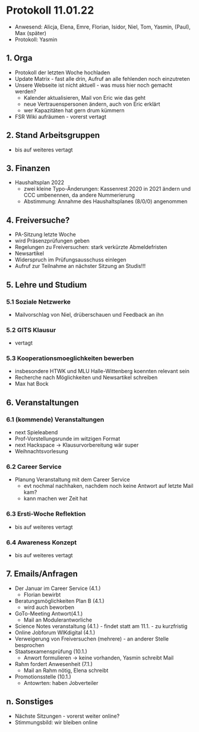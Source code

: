 ---
---

# Protokoll 11.01.22

- Anwesend: Alicja, Elena, Emre, Florian, Isidor, Niel, Tom, Yasmin, (Paul), Max (später)
- Protokoll: Yasmin

## 1. Orga

- Protokoll der letzten Woche hochladen
- Update Matrix - fast alle drin, Aufruf an alle fehlenden noch einzutreten
- Unsere Webseite ist nicht aktuell - was muss hier noch gemacht werden?
  - Kalender aktualisieren, Mail von Eric wie das geht
  - neue Vertrauenspersonen ändern, auch von Eric erklärt
  - wer Kapazitäten hat gern drum kümmern
- FSR Wiki aufräumen - vorerst vertagt

## 2. Stand Arbeitsgruppen

- bis auf weiteres vertagt

## 3. Finanzen

- Haushaltsplan 2022
  - zwei kleine Typo-Änderungen: Kassenrest 2020 in 2021 ändern und CCC umbenennen, da andere Nummerierung
  - Abstimmung: Annahme des Haushaltsplanes (8/0/0) angenommen

## 4. Freiversuche?

- PA-Sitzung letzte Woche
- wird Präsenzprüfungen geben
- Regelungen zu Freiversuchen: stark verkürzte Abmeldefristen
- Newsartikel
- Widerspruch im Prüfungsausschuss einlegen
- Aufruf zur Teilnahme an nächster Sitzung an Studis!!!

## 5. Lehre und Studium

### 5.1 Soziale Netzwerke

- Mailvorschlag von Niel, drüberschauen und Feedback an ihn

### 5.2 GITS Klausur

- vertagt

### 5.3 Kooperationsmoeglichkeiten bewerben

- insbesondere HTWK und MLU Halle-Wittenberg koennten relevant sein
- Recherche nach Möglichkeiten und Newsartikel schreiben
- Max hat Bock

## 6. Veranstaltungen

### 6.1 (kommende) Veranstaltungen

- next Spieleabend
- Prof-Vorstellungsrunde im witzigen Format
- next Hackspace -> Klausurvorbereitung wär super
- Weihnachtsvorlesung

### 6.2 Career Service

- Planung Veranstaltung mit dem Career Service
  - evt nochmal nachhaken, nachdem noch keine Antwort auf letzte Mail kam?
  - kann machen wer Zeit hat

### 6.3 Ersti-Woche Reflektion

- bis auf weiteres vertagt

### 6.4 Awareness Konzept

- bis auf weiteres vertagt

## 7. Emails/Anfragen

- Der Januar im Career Service (4.1.)
  - Florian bewirbt
- Beratungsmöglichkeiten Plan B (4.1.)
  - wird auch beworben
- GoTo-Meeting Antwort(4.1.)
  - Mail an Modulerantworliche
- Science Notes veranstaltung (4.1.) - findet statt am 11.1. - zu kurzfristig
- Online Jobforum WIKdigital (4.1.)
- Verweigerung von Freiversuchen (mehrere) - an anderer Stelle besprochen
- Staatsexamensprüfung (10.1.)
  - Anwort formulieren -> keine vorhanden, Yasmin schreibt Mail
- Rahm fordert Anwesenheit (7.1.)
  - Mail an Rahm nötig, Elena schreibt
- Promotionsstelle (10.1.)
  - Antowrten: haben Jobverteiler

## n. Sonstiges

- Nächste Sitzungen - vorerst weiter online?
- Stimmungsbild: wir bleiben online
